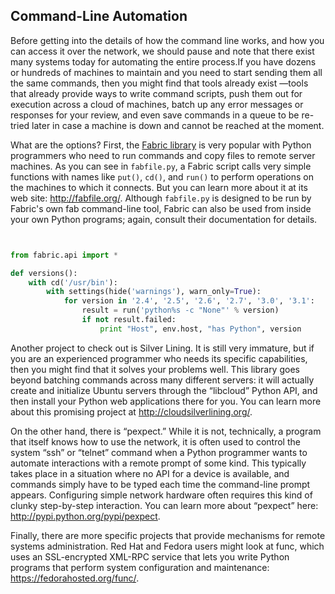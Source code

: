 ## Command-Line Automation

Before getting into the details of how the command line works, and how you can access it over the
network, we should pause and note that there exist many systems today for automating the entire
process.If you have dozens or hundreds of machines to maintain and you need to start sending them all the same
commands, then you might find that tools already exist —tools that already provide ways to write command scripts, push them out for execution across a cloud of machines, batch up any error messages or responses for your review, and even save commands
in a queue to be re-tried later in case a machine is down and cannot be reached at the moment.

What are the options?
First, the [Fabric library](https://pypi.python.org/pypi/Fabric/1.9.0) is very popular with Python programmers who need to run commands and
copy files to remote server machines. As you can see in `fabfile.py`, a Fabric script calls very simple
functions with names like `put()`, `cd()`, and `run()` to perform operations on the machines to which it
connects. But you can learn more about it at its web site: http://fabfile.org/.
Although `fabfile.py` is designed to be run by Fabric's own fab command-line tool, Fabric can also
be used from inside your own Python programs; again, consult their documentation for details.

```python


from fabric.api import *

def versions():
    with cd('/usr/bin'):
        with settings(hide('warnings'), warn_only=True):
            for version in '2.4', '2.5', '2.6', '2.7', '3.0', '3.1':
                result = run('python%s -c "None"' % version)
                if not result.failed:
                    print "Host", env.host, "has Python", version

```

Another project to check out is Silver Lining. It is still very
immature, but if you are an experienced programmer who needs its specific capabilities, then you might
find that it solves your problems well. This library goes beyond batching commands across many
different servers: it will actually create and initialize Ubuntu servers through the “libcloud” Python API,
and then install your Python web applications there for you. You can learn more about this promising
project at http://cloudsilverlining.org/.

On the other hand, there is “pexpect.” While it is not, technically, a program that itself knows how to use the
network, it is often used to control the system “ssh” or “telnet” command when a Python programmer
wants to automate interactions with a remote prompt of some kind. This typically takes place in a
situation where no API for a device is available, and commands simply have to be typed each time the
command-line prompt appears. Configuring simple network hardware often requires this kind of clunky
step-by-step interaction. You can learn more about “pexpect” here:
http://pypi.python.org/pypi/pexpect.

Finally, there are more specific projects that provide mechanisms for remote systems
administration. Red Hat and Fedora users might look at func, which uses an SSL-encrypted XML-RPC
service that lets you write Python programs that perform system configuration and maintenance:
https://fedorahosted.org/func/.

